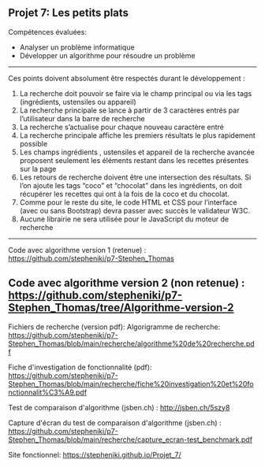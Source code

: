 ﻿Projet 7: Les petits plats
-------------------------------------------------------------------------------------------------------------------------------------------------------------------------
Compétences évaluées: 
- Analyser un problème informatique
- Développer un algorithme pour résoudre un problème
-------------------------------------------------------------------------------------------------------------------------------------------------------------------------
Ces points doivent absolument être respectés durant le développement :

1. La recherche doit pouvoir se faire via le champ principal ou via les tags (ingrédients,
ustensiles ou appareil)
2. La recherche principale se lance à partir de 3 caractères entrés par l’utilisateur dans la
barre de recherche
3. La recherche s’actualise pour chaque nouveau caractère entré
4. La recherche principale affiche les premiers résultats le plus rapidement possible
5. Les champs ingrédients , ustensiles et appareil de la recherche avancée proposent
seulement les éléments restant dans les recettes présentes sur la page
6. Les retours de recherche doivent être une intersection des résultats. Si l’on ajoute les
tags “coco” et “chocolat” dans les ingrédients, on doit récupérer les recettes qui ont à la
fois de la coco et du chocolat.
7. Comme pour le reste du site, le code HTML et CSS pour l’interface (avec ou sans
Bootstrap) devra passer avec succès le validateur W3C.
8. Aucune librairie ne sera utilisée pour le JavaScript du moteur de recherche
-----------------------------------------------------------------------------------------------------------------------------------------------------------------------
Code avec algorithme version 1 (retenue) : https://github.com/stepheniki/p7-Stephen_Thomas 

Code avec algorithme version 2 (non retenue) : https://github.com/stepheniki/p7-Stephen_Thomas/tree/Algorithme-version-2
-----------------------------------------------------------------------------------------------------------------------------------------------------------------------

Fichiers de recherche (version pdf):
Algorigramme de recherche: https://github.com/stepheniki/p7-Stephen_Thomas/blob/main/recherche/algorithme%20de%20recherche.pdf

Fiche d'investigation de fonctionnalité (pdf): https://github.com/stepheniki/p7-Stephen_Thomas/blob/main/recherche/fiche%20investigation%20et%20fonctionnalit%C3%A9.pdf

Test de comparaison d'algorithme (jsben.ch) : http://jsben.ch/5szy8

Capture d'écran du test de comparaison d'algorithme (jsben.ch) : https://github.com/stepheniki/p7-Stephen_Thomas/blob/main/recherche/capture_ecran-test_benchmark.pdf

Site fonctionnel: https://stepheniki.github.io/Projet_7/
